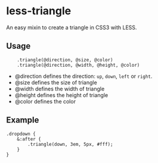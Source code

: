 # less-triangle
An easy mixin to create a triangle in CSS3 with LESS.

## Usage
```
    .triangle(@direction, @size, @color)
    .triangle(@direction, @width, @height, @color)
```
- @direction defines the direction: `up`, `down`, `left` or `right`.
- @size defines the size of triangle
- @width defines the width of triangle
- @height defines the height of triangle
- @color defines the color

## Example
```
.dropdown {
    &:after {
        .triangle(down, 3em, 5px, #fff);
    }
}
```